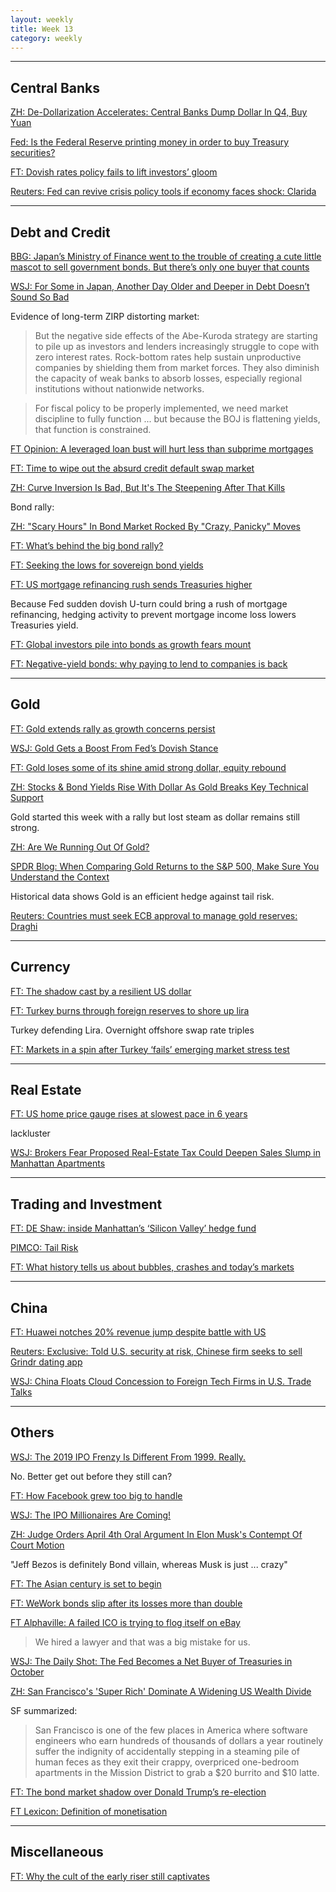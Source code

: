```yaml
---
layout: weekly
title: Week 13 
category: weekly
---
```


---
## Central Banks

[ZH: De-Dollarization Accelerates: Central Banks Dump Dollar In Q4, Buy Yuan](
https://www.zerohedge.com/news/2019-03-30/de-dollarization-accelerates-central-banks-dump-dollar-q4-buy-yuan)

[Fed: Is the Federal Reserve printing money in order to buy Treasury securities?](
https://www.federalreserve.gov/faqs/money_12853.htm)


[FT: Dovish rates policy fails to lift investors’ gloom](
https://www.ft.com/content/0f63943c-4bea-11e9-8b7f-d49067e0f50d)

[Reuters: Fed can revive crisis policy tools if economy faces shock: Clarida](
https://www.reuters.com/article/us-usa-fed-clarida-rates/fed-can-revive-crisis-policy-tools-if-economy-faces-shock-clarida-idUSKCN1R91VF?il=0)

---
## Debt and Credit

[BBG: Japan’s Ministry of Finance went to the trouble of creating a cute little mascot to sell government bonds.
But there’s only one buyer that counts](https://www.bloomberg.com/news/features/2019-03-29/mmt-fans-japan-shows-you-can-t-have-your-bento-and-eat-it)

[WSJ: For Some in Japan, Another Day Older and Deeper in Debt Doesn’t Sound So Bad](
https://www.wsj.com/articles/for-some-in-japan-another-day-older-and-deeper-in-debt-doesnt-sound-so-bad-11553947202)

Evidence of long-term ZIRP distorting market:

> But the negative side effects of the Abe-Kuroda strategy are starting
to pile up as investors and lenders increasingly struggle to cope with zero
interest rates. Rock-bottom rates help sustain unproductive companies by
shielding them from market forces. They also diminish the capacity of weak
banks to absorb losses, especially regional institutions without nationwide networks.

> For fiscal policy to be properly implemented, we need market discipline to
fully function ... but because the BOJ is flattening yields, that function
is constrained.

[FT Opinion: A leveraged loan bust will hurt less than subprime mortgages](
https://www.ft.com/content/f7224798-4003-11e9-b896-fe36ec32aece)

[FT: Time to wipe out the absurd credit default swap market](
https://www.ft.com/content/a6cd6130-542f-11e8-b24e-cad6aa67e23e)

[ZH: Curve Inversion Is Bad, But It's The Steepening After That Kills](
https://www.zerohedge.com/news/2019-03-26/curve-inversion-bad-its-steepening-after-kills)

Bond rally:

[ZH: "Scary Hours" In Bond Market Rocked By "Crazy, Panicky" Moves](
https://www.zerohedge.com/news/2019-03-27/scary-hours-bond-market-rocked-crazy-panicky-moves)

[FT: What’s behind the big bond rally?](
https://www.ft.com/content/efabc5ac-50d4-11e9-9c76-bf4a0ce37d49)

[FT: Seeking the lows for sovereign bond yields](
https://www.ft.com/content/f338614c-50bd-11e9-9c76-bf4a0ce37d49)

[FT: US mortgage refinancing rush sends Treasuries higher](
https://www.ft.com/content/351eac56-5069-11e9-b401-8d9ef1626294)

Because Fed sudden dovish U-turn could bring a rush of mortgage refinancing, 
hedging activity to prevent mortgage income loss lowers Treasuries yield.

[FT: Global investors pile into bonds as growth fears mount](
https://www.ft.com/content/3b150b28-50aa-11e9-9c76-bf4a0ce37d49)

[FT: Negative-yield bonds: why paying to lend to companies is back](
https://www.ft.com/content/9edc1d1e-5086-11e9-9c76-bf4a0ce37d49)

---
## Gold

[FT: Gold extends rally as growth concerns persist](
https://www.ft.com/content/dbf8d5e0-4f21-11e9-b401-8d9ef1626294)

[WSJ: Gold Gets a Boost From Fed’s Dovish Stance](
https://www.wsj.com/articles/metals-get-a-morning-boost-from-feds-dovish-stance-11553180319)

[FT: Gold loses some of its shine amid strong dollar, equity rebound](
https://www.ft.com/content/712e17ae-517c-11e9-9c76-bf4a0ce37d49)

[ZH: Stocks & Bond Yields Rise With Dollar As Gold Breaks Key Technical Support](
https://www.zerohedge.com/news/2019-03-28/eod)

Gold started this week with a rally but lost steam as dollar remains still strong. 

[ZH: Are We Running Out Of Gold?](
https://www.zerohedge.com/news/2019-03-25/are-we-running-out-gold)

[SPDR Blog: When Comparing Gold Returns to the S&P 500, Make Sure You Understand the Context](
https://global.spdrs.com/blog/post/2018/october/when-comparing-gold-returns-to-the-SP-500-make-sure-you-understand-the-context.html)

Historical data shows Gold is an efficient hedge against tail risk.

[Reuters: Countries must seek ECB approval to manage gold reserves: Draghi](
https://www.reuters.com/article/ecb-reserves-draghi/countries-must-seek-ecb-approval-to-manage-gold-reserves-draghi-idUSF9N1XJ02N)

---
## Currency

[FT: The shadow cast by a resilient US dollar](
https://www.ft.com/content/b4ea8b50-5193-11e9-9c76-bf4a0ce37d49)

[FT: Turkey burns through foreign reserves to shore up lira](
https://www.ft.com/content/98f6e662-5122-11e9-b401-8d9ef1626294)

Turkey defending Lira. Overnight offshore swap rate triples

[FT: Markets in a spin after Turkey ‘fails’ emerging market stress test](
https://www.ft.com/content/b8f9556e-50b2-11e9-b401-8d9ef1626294)

---
## Real Estate

[FT: US home price gauge rises at slowest pace in 6 years](
https://www.ft.com/content/ccdcbc18-4fc9-11e9-9c76-bf4a0ce37d49)

lackluster

[WSJ: Brokers Fear Proposed Real-Estate Tax Could Deepen Sales Slump in Manhattan Apartments](
https://www.wsj.com/articles/brokers-fear-proposed-real-estate-tax-could-deepen-sales-slump-in-manhattan-apartments-11554037320)

---
## Trading and Investment

[FT: DE Shaw: inside Manhattan’s ‘Silicon Valley’ hedge fund](
https://www.ft.com/content/0364850c-3ebf-11e9-9bee-efab61506f44)

[PIMCO: Tail Risk](
https://www.pimco.com/en-us/resources/education/understanding-tail-risk)

[FT: What history tells us about bubbles, crashes and today’s markets](
https://www.ft.com/content/9d9b0bce-0206-11e8-9650-9c0ad2d7c5b5)

---
## China

[FT: Huawei notches 20% revenue jump despite battle with US](
https://www.ft.com/content/aa1a8cba-51b7-11e9-b401-8d9ef1626294)

[Reuters: Exclusive: Told U.S. security at risk, Chinese firm seeks to sell Grindr dating app](
https://www.reuters.com/article/us-grindr-m-a-exclusive-idUSKCN1R809L)

[WSJ: China Floats Cloud Concession to Foreign Tech Firms in U.S. Trade Talks](
https://www.wsj.com/articles/china-floats-cloud-concession-to-foreign-tech-firms-in-u-s-trade-talks-11553773127)

---
## Others

[WSJ: The 2019 IPO Frenzy Is Different From 1999. Really.](
https://www.wsj.com/articles/the-2019-ipo-frenzy-is-different-from-1999-really-11553918401)

No. Better get out before they still can?

[FT: How Facebook grew too big to handle](
https://www.ft.com/content/be723754-501c-11e9-9c76-bf4a0ce37d49)

[WSJ: The IPO Millionaires Are Coming!](
https://www.wsj.com/articles/the-ipo-millionaires-are-coming-11553885407)

[ZH: Judge Orders April 4th Oral Argument In Elon Musk's Contempt Of Court Motion](
https://www.zerohedge.com/news/2019-03-26/judge-orders-april-4th-oral-argument-elon-musks-contempt-court-motion-0)

"Jeff Bezos is definitely Bond villain, whereas Musk is just ... crazy"

[FT: The Asian century is set to begin](
https://www.ft.com/content/520cb6f6-2958-11e9-a5ab-ff8ef2b976c7)

[FT: WeWork bonds slip after its losses more than double](
https://www.ft.com/content/65ad677a-4fda-11e9-b401-8d9ef1626294)

[FT Alphaville: A failed ICO is trying to flog itself on eBay](
https://ftalphaville.ft.com/2019/03/25/1553498702000/A-failed-ICO-is-trying-to-flog-itself-on-eBay-/)

> We hired a lawyer and that was a big mistake for us.

[WSJ: The Daily Shot: The Fed Becomes a Net Buyer of Treasuries in October](
https://blogs.wsj.com/dailyshot/2019/03/28/the-daily-shot-the-fed-becomes-a-net-buyer-of-treasuries-in-october/)

[ZH: San Francisco's 'Super Rich' Dominate A Widening US Wealth Divide](
https://www.zerohedge.com/news/2019-03-22/san-franciscos-super-rich-dominate-widening-us-wealth-divide)

SF summarized:

> San Francisco is one of the few places in America where software engineers
who earn hundreds of thousands of dollars a year routinely suffer the
indignity of accidentally stepping in a steaming pile of human feces as they exit their
crappy, overpriced one-bedroom apartments in the Mission District
to grab a $20 burrito and $10 latte.

[FT: The bond market shadow over Donald Trump’s re-election](
https://www.ft.com/content/bc19c338-520a-11e9-b401-8d9ef1626294)

[FT Lexicon: Definition of monetisation](
http://lexicon.ft.com/Term?term=monetisation)

---
## Miscellaneous

[FT: Why the cult of the early riser still captivates](
https://www.ft.com/content/b133f6fa-4f21-11e9-b401-8d9ef1626294)
